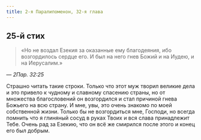 ```yaml
---
title: 2-я Паралипоменон, 32-я глава
---
```


## 25-й стих

> «Но не воздал Езекия за оказанные ему благодеяния, ибо возгордилось сердце его.
> И был на него гнев Божий и на Иудею, и на Иерусалим.»

— <cite>2Пар.&nbsp;32:25</cite>

Страшно читать такие строки. Только что этот муж творил великие дела и это привело
к чудному и славному спасению страны, но от множества благословений он возгордился
и стал причиной гнева Божьего на всю страну. И мне, увы, это очень знакомо по моей
собственной жизни. Только бы не возгордиться мне, Господи, но всегда помнить что я
глиняный сосуд в руках Твоих и вся слава принадлежит Тебе. Очень рад за Езекию,
что он всё же смирился после этого и конец его был добрым.
